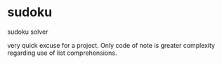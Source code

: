 # sudoku
sudoku solver

very quick excuse for a project. Only code of note is greater complexity regarding use of list comprehensions.
